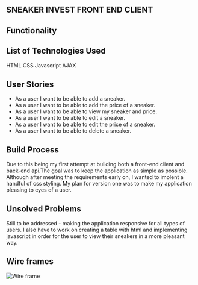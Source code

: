## SNEAKER INVEST FRONT END CLIENT

## Functionality

## List of Technologies Used

HTML
CSS
Javascript
AJAX

## User Stories
- As a user I want to be able to add a sneaker.
- As a user I want to be able to add the price of a sneaker.
- As a user I want to be able to view my sneaker and price.
- As a user I want to be able to edit a sneaker.
- As a user I want to be able to edit the price of a sneaker.
- As a user I want to be able to delete a sneaker.

## Build Process

Due to this being my first attempt at building both a front-end client and back-end api.The goal was to keep the application as simple as possible. Although after meeting the requirements early on, I wanted to implent a handful of css styling. My plan for version one was to make my application pleasing to eyes of a user.

## Unsolved Problems

Still to be addressed - making the application responsive for all types of users. I also have to work on creating a table with html and implementing javascript in order for the user to view their sneakers in a more pleasant way.

## Wire frames
![Wire frame](https://i.imgur.com/LCj0AGL.png)
